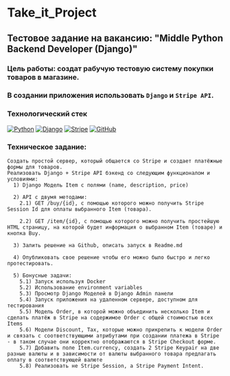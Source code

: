 # Take_it_Project

## Тестовое задание на вакансию: "Middle Python Backend Developer (Django)"

### Цель работы: создат рабучую тестовую систему покупки товаров в магазине.
### В создании приложения использовать `Django` и `Stripe API`.

### Технологический стек

[![Python](https://img.shields.io/badge/Python-3776AB?style=for-the-badge&logo=python&logoColor=white)](https://www.python.org/)
[![Django](https://img.shields.io/badge/Django-092E20?style=for-the-badge&logo=django&logoColor=white)](https://www.djangoproject.com/)
[![Stripe](https://img.shields.io/badge/Stripe-626CD9?style=for-the-badge&logo=Stripe&logoColor=white)](https://stripe.com/)
[![GitHub](https://img.shields.io/badge/GitHub-100000?style=for-the-badge&logo=github&logoColor=white)](https://www.github.com/)

### Техническое задание:

```
Создать простой сервер, который общается со Stripe и создает платёжные формы для товаров.
Реализовать Django + Stripe API бэкенд со следующим функционалом и условиями:
  1) Django Модель Item с полями (name, description, price)
  
  2) API с двумя методами:
    2.1) GET /buy/{id}, c помощью которого можно получить Stripe Session Id для оплаты выбранного Item (товара).
    
    2.2) GET /item/{id}, c помощью которого можно получить простейшую HTML страницу, на которой будет информация о выбранном Item (товаре) и кнопка Buy.

  3) Залить решение на Github, описать запуск в Readme.md
  
  4) Опубликовать свое решение чтобы его можно было быстро и легко протестировать.
  
  5) Бонусные задачи:
    5.1) Запуск используя Docker
    5.2) Использование environment variables
    5.3) Просмотр Django Моделей в Django Admin панели
    5.4) Запуск приложения на удаленном сервере, доступном для тестирования
    5.5) Модель Order, в которой можно объединить несколько Item и сделать платёж в Stripe на содержимое Order c общей стоимостью всех Items
    5.6) Модели Discount, Tax, которые можно прикрепить к модели Order и связать с соответствующими атрибутами при создании платежа в Stripe - в таком случае они корректно отображаются в Stripe Checkout форме.
    5.7) Добавить поле Item.currency, создать 2 Stripe Keypair на две разные валюты и в зависимости от валюты выбранного товара предлагать оплату в соответствующей валюте
    5.8) Реализовать не Stripe Session, а Stripe Payment Intent.
```
